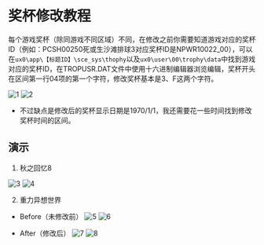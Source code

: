 # 奖杯修改教程
每个游戏奖杯（除同游戏不同区域）不同，在修改之前你需要知道游戏对应的奖杯ID（例如：PCSH00250死或生沙滩排球3对应奖杯ID是NPWR10022_00），可以在`ux0\app\【标题ID】\sce_sys\thophy`以及`ux0\user\00\trophy\data`中找到游戏对应的奖杯ID，在TROPUSR.DAT文件中使用十六进制编辑器浏览编辑，奖杯开头在区间第一行04项的第一个字符，修改奖杯基本是3、F这两个字符。

![1](https://user-images.githubusercontent.com/61804715/145160207-230fcf68-45cd-49c8-b6c4-2f3089d1b2d6.jpg)
![2](https://user-images.githubusercontent.com/61804715/145160375-37c8d3b7-92d1-437e-a578-90445a2ddb88.jpg)

- 不过缺点是修改后的奖杯显示日期是1970/1/1，我还需要花一些时间找到修改奖杯时间的区间。

## 演示
1. 秋之回忆8

![3](https://user-images.githubusercontent.com/61804715/134748321-568ba06a-d757-477b-8595-24148ed9d112.png)
![4](https://user-images.githubusercontent.com/61804715/134748436-38d512ff-9d3d-48fe-afed-1d16963c48c2.png)

2. 重力异想世界

- Before（未修改前）
![5](https://user-images.githubusercontent.com/61804715/134748607-ee706c7c-424a-4a8e-846e-2b5e46c98b11.png)
![6](https://user-images.githubusercontent.com/61804715/134748317-9c5af35b-976c-48ac-a35a-008f0831fb0d.png)

- After（修改后）
![7](https://user-images.githubusercontent.com/61804715/134748631-b9d876a7-3346-44c3-b1a3-76da23f9193e.png)
![8](https://user-images.githubusercontent.com/61804715/134748613-b7017b81-b783-4935-969d-25ace6a893fc.png)
